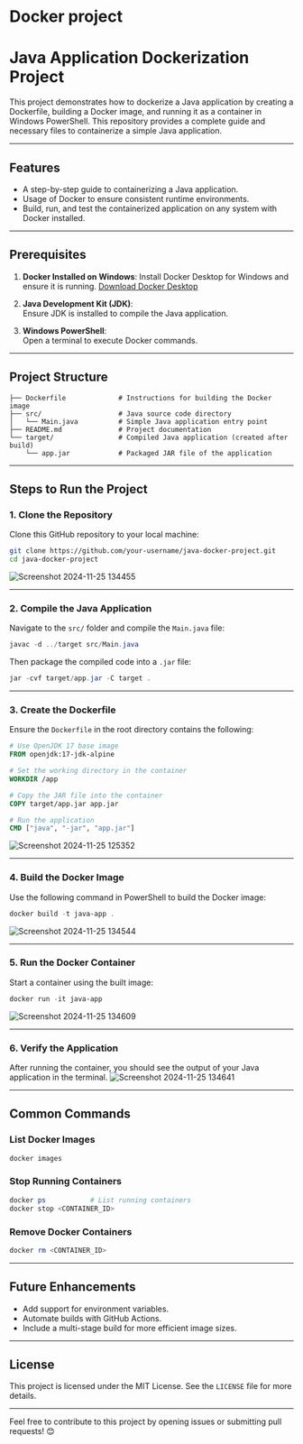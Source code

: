 # Docker project
# Java Application Dockerization Project

This project demonstrates how to dockerize a Java application by creating a Dockerfile, building a Docker image, and running it as a container in Windows PowerShell. This repository provides a complete guide and necessary files to containerize a simple Java application.

---

## **Features**
- A step-by-step guide to containerizing a Java application.
- Usage of Docker to ensure consistent runtime environments.
- Build, run, and test the containerized application on any system with Docker installed.

---

## **Prerequisites**
1. **Docker Installed on Windows**: 
   Install Docker Desktop for Windows and ensure it is running. [Download Docker Desktop](https://www.docker.com/products/docker-desktop/)

2. **Java Development Kit (JDK)**:  
   Ensure JDK is installed to compile the Java application.

3. **Windows PowerShell**:  
   Open a terminal to execute Docker commands.
   
---

## **Project Structure**
```plaintext
├── Dockerfile             # Instructions for building the Docker image
├── src/                   # Java source code directory
│   └── Main.java          # Simple Java application entry point
├── README.md              # Project documentation
└── target/                # Compiled Java application (created after build)
    └── app.jar            # Packaged JAR file of the application
```

---

## **Steps to Run the Project**

### **1. Clone the Repository**
Clone this GitHub repository to your local machine:
```bash
git clone https://github.com/your-username/java-docker-project.git
cd java-docker-project
```
![Screenshot 2024-11-25 134455](https://github.com/user-attachments/assets/bc11ea21-475a-46b6-9919-b41be2f4bf42)

---

### **2. Compile the Java Application**
Navigate to the `src/` folder and compile the `Main.java` file:
```powershell
javac -d ../target src/Main.java
```

Then package the compiled code into a `.jar` file:
```powershell
jar -cvf target/app.jar -C target .
```

---

### **3. Create the Dockerfile**
Ensure the `Dockerfile` in the root directory contains the following:
```dockerfile
# Use OpenJDK 17 base image
FROM openjdk:17-jdk-alpine

# Set the working directory in the container
WORKDIR /app

# Copy the JAR file into the container
COPY target/app.jar app.jar

# Run the application
CMD ["java", "-jar", "app.jar"]
```
![Screenshot 2024-11-25 125352](https://github.com/user-attachments/assets/e72a3671-9d80-4fc0-bf0b-1e96e38ec09a)

---

### **4. Build the Docker Image**
Use the following command in PowerShell to build the Docker image:
```powershell
docker build -t java-app .
```
![Screenshot 2024-11-25 134544](https://github.com/user-attachments/assets/cb837f37-0746-4a43-b31a-f130fdd335b3)

---

### **5. Run the Docker Container**
Start a container using the built image:
```powershell
docker run -it java-app
```
![Screenshot 2024-11-25 134609](https://github.com/user-attachments/assets/4415205b-2649-4a29-a54c-75a1014b72dd)

---

### **6. Verify the Application**
After running the container, you should see the output of your Java application in the terminal.
![Screenshot 2024-11-25 134641](https://github.com/user-attachments/assets/bbbba57c-676f-491f-bc6a-c475dc10100a)

---

## **Common Commands**

### **List Docker Images**
```powershell
docker images
```

### **Stop Running Containers**
```powershell
docker ps           # List running containers
docker stop <CONTAINER_ID>
```

### **Remove Docker Containers**
```powershell
docker rm <CONTAINER_ID>
```

---

## **Future Enhancements**
- Add support for environment variables.
- Automate builds with GitHub Actions.
- Include a multi-stage build for more efficient image sizes.

---

## **License**
This project is licensed under the MIT License. See the `LICENSE` file for more details.

---

Feel free to contribute to this project by opening issues or submitting pull requests! 😊
